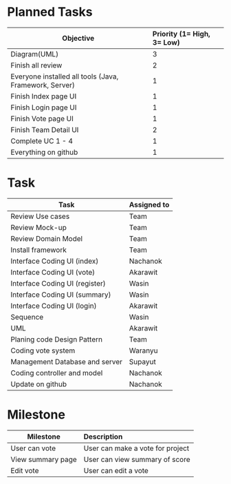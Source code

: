 # Planned Tasks
| Objective | Priority (1= High, 3= Low) |
| --------- |:-------------------------- |
| Diagram(UML)| 3 |
| Finish all review | 2 |
| Everyone installed all tools (Java, Framework, Server) | 1 |
| Finish Index page UI | 1 |
| Finish Login page UI | 1 |
| Finish Vote page UI | 1 |
| Finish Team Detail UI | 2 |
| Complete UC 1 - 4 | 1 |
| Everything on github | 1 |

# Task

| Task | Assigned to |
| ---- |:----------- |
| Review Use cases | Team |
| Review Mock-up | Team |
| Review Domain Model | Team |
| Install framework | Team |
| Interface Coding UI (index) | Nachanok |
| Interface Coding UI (vote) | Akarawit |
| Interface Coding UI (register) | Wasin |
| Interface Coding UI (summary) | Wasin |
| Interface Coding UI (login) | Akarawit |
| Sequence | Wasin |
| UML | Akarawit |
| Planing code Design Pattern | Team |
| Coding vote system | Waranyu |
| Management Database and server | Supayut |
| Coding controller and model | Nachanok |
| Update on github | Nachanok |

# Milestone

| Milestone | Description |
| --------- |:----------- |
| User can vote | User can make a vote for project |
| View summary page | User can view summary of score |
| Edit vote | User can edit a vote |
